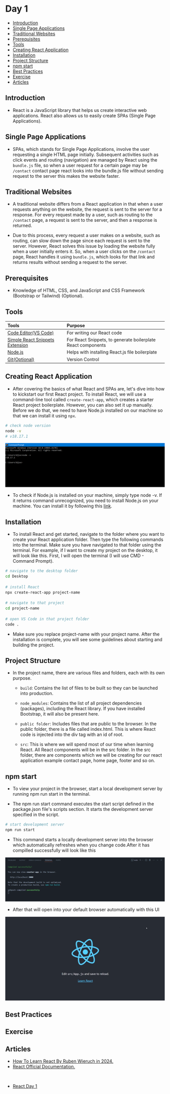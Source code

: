 # Day 1

- [Introduction](#introduction)
- [Single Page Applications](#single-page-applications)
- [Traditional Websites](#traditional-websites)
- [Prerequisites](#prerequisites)
- [Tools](#tools)
- [Creating React Application](#creating-react-application)
- [Installation](#installation)
- [Project Structure](#project-structure)
- [npm start](#npm-start)
- [Best Practices](#best-practices)
- [Exercise](#exercise)
- [Articles](#articles)

## Introduction

- React is a JavaScript library that helps us create interactive web applications. React also allows us to easily create SPAs (Single Page Applications).

## Single Page Applications

- SPAs, which stands for Single Page Applications, involve the user requesting a single HTML page initially. Subsequent activities such as click events and routing (navigation) are managed by React using the `bundle.js` file, so when a user request for a certain page may be `/contact` contact page react looks into the bundle.js file without sending request to the server this makes the website faster.

## Traditional Websites

- A traditional website differs from a React application in that when a user requests anything on the website, the request is sent to the server for a response. For every request made by a user, such as routing to the `/contact` page, a request is sent to the server, and then a response is returned.

- Due to this process, every request a user makes on a website, such as routing, can slow down the page since each request is sent to the server. However, React solves this issue by loading the website fully when a user initially enters it. So, when a user clicks on the `/contact` page, React handles it using `bundle.js`, which looks for that link and returns results without sending a request to the server.

## Prerequisites

- Knowledge of HTML, CSS, and JavaScript and CSS Framework (Bootstrap or Tailwind) (Optional).

## Tools

| Tools                 | Purpose                                                      |
| :-------------------- | :----------------------------------------------------------- |
| [Code Editor(VS Code)](https://code.visualstudio.com/download)  | For writing our React code                                   |
| [Simple React Snippets Extension](https://marketplace.visualstudio.com/items?itemName=burkeholland.simple-react-snippets) | For React Snippets, to generate boilerplate React components |
| [Node.js](https://nodejs.org/en/download)               | Helps with installing React.js file boilerplate              |
| [Git(Optional)](https://git-scm.com/downloads)               | Version Control |

## Creating React Application

- After covering the basics of what React and SPAs are, let's dive into how to kickstart our first React project. To install React, we will use a command-line tool called `create-react-app`, which creates a starter React project boilerplate. However, you can also set it up manually. Before we do that, we need to have Node.js installed on our machine so that we can install it using `npx`.

```sh
# check node version
node -v
# v18.17.1
```

![Node.js Version](/assets/node.js%20version.PNG)

- To check if Node.js is installed on your machine, simply type node -v. If it returns command unrecognized, you need to install Node.js on your machine. You can install it by following this [link](https://nodejs.org/en/download).

## Installation

- To install React and get started, navigate to the folder where you want to create your React application folder. Then type the following commands into the terminal. Make sure you have navigated to that folder using the terminal. For example, if I want to create my project on the desktop, it will look like this. First, I will open the terminal (I will use CMD - Command Prompt).

```sh
# navigate to the desktop folder
cd Desktop

# install React
npx create-react-app project-name

# navigate to that project
cd project-name

# open VS Code in that project folder
code .
```

- Make sure you replace project-name with your project name. After the installation is complete, you will see some guidelines about starting and building the project.

## Project Structure

- In the project name, there are various files and folders, each with its own purpose.

  - `build`: Contains the list of files to be built so they can be launched into production.

  - `node_modules`: Contains the list of all project dependencies (packages), including the React library. If you have installed Bootstrap, it will also be present here.

  - `public folder`: Includes files that are public to the browser. In the public folder, there is a file called index.html. This is where React code is injected into the div tag with an id of root.

  - `src`: This is where we will spend most of our time when learning React. All React components will be in the src folder. In the src folder, there are components which we will be creating for our react application example contact page, home page, footer and so on.

## npm start

- To view your project in the browser, start a local development server by running npm run start in the terminal.

- The npm run start command executes the start script defined in the package.json file's scripts section. It starts the development server specified in the script.

```sh
# start development server
npm run start
```

- This command starts a locally development server into the browser which automatically refreshes when you change code.After it has compilled successfully will look like this

![Npm start](/assets/compiled%20sucessfully.PNG)

- After that will open into your default browser automatically with this UI

![Locally Development Server](/assets/npm%20start.PNG)

## Best Practices

## Exercise

## Articles

- [How To Learn React By  Ruben Wieruch in 2024.](https://www.robinwieruch.de/learn-react-js/)
- [React Official Documentation.](https://react.dev/)

<br>

- [React Day 1](/tutorials/basics/day_2.md)